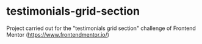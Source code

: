 # testimonials-grid-section
Project carried out for the "testimonials grid section" challenge of Frontend Mentor (https://www.frontendmentor.io/)
